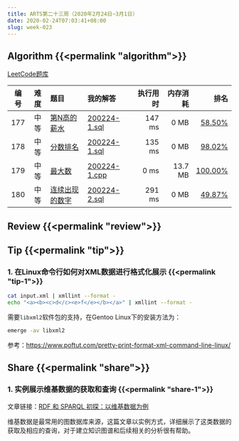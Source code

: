 ```yaml
---
title: ARTS第二十三周（2020年2月24日~3月1日）
date: 2020-02-24T07:03:41+08:00
slug: week-023
---
```


## Algorithm {{<permalink "algorithm">}}

[LeetCode题库](https://leetcode-cn.com/problemset/all/)

| 编号 | 难度 | 题目 | 我的解答 | 执行用时 | 内存消耗 | 排名 |
|:----:|:----:|:-----|:---------|---------:|---------:|-----:|
| 177 | 中等 | [第N高的薪水](https://leetcode-cn.com/problems/nth-highest-salary/) | [200224-1.sql](https://github.com/yanlinlin82/leetcode/blob/master/00177_nth-highest-salary/200224-1.sql) | 147 ms | 0 MB | [58.50%](https://leetcode-cn.com/submissions/detail/49077380/) |
| 178 | 中等 | [分数排名](https://leetcode-cn.com/problems/rank-scores/) | [200224-1.sql](https://github.com/yanlinlin82/leetcode/blob/master/00178_rank-scores/200224-1.sql) | 135 ms | 0 MB | [98.02%](https://leetcode-cn.com/submissions/detail/49077510/) |
| 179 | 中等 | [最大数](https://leetcode-cn.com/problems/largest-number/) | [200224-1.cpp](https://github.com/yanlinlin82/leetcode/blob/master/00179_largest-number/200224-1.cpp) | 0 ms | 13.7 MB | [100.00%](https://leetcode-cn.com/submissions/detail/49077911/) |
| 180 | 中等 | [连续出现的数字](https://leetcode-cn.com/problems/consecutive-numbers/) | [200224-2.sql](https://github.com/yanlinlin82/leetcode/blob/master/00180_consecutive-numbers/200224-2.sql) | 291 ms | 0 MB | [49.87%](https://leetcode-cn.com/submissions/detail/49078278/) |

## Review {{<permalink "review">}}


## Tip {{<permalink "tip">}}

### 1. 在Linux命令行如何对XML数据进行格式化展示 {{<permalink "tip-1">}}

```sh
cat input.xml | xmllint --format -
echo "<a><b><c>d</c><e>f</e></b></a>" | xmllint --format -
```

需要`libxml2`软件包的支持，在Gentoo Linux下的安装方法为：

```sh
emerge -av libxml2
```

参考：<https://www.poftut.com/pretty-print-format-xml-command-line-linux/>

## Share {{<permalink "share">}}

### 1. 实例展示维基数据的获取和查询 {{<permalink "share-1">}}

文章链接：[RDF 和 SPARQL 初探：以维基数据为例](http://www.ruanyifeng.com/blog/2020/02/sparql.html)

维基数据是最常用的图数据库来源，这篇文章以实例方式，详细展示了这类数据的获取及相应的查询，对于建立知识图谱和后续相关的分析很有帮助。
